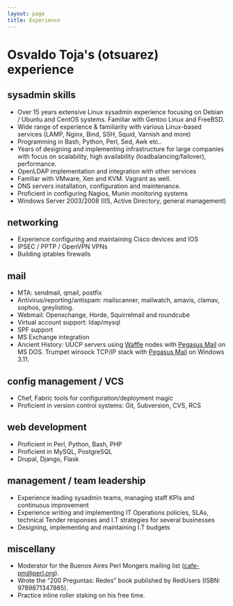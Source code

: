 ```yaml
---
layout: page
title: Experience
---
```


Osvaldo Toja's (otsuarez) experience
=========================

sysadmin skills
---------------

* Over 15 years extensive Linux sysadmin experience focusing on Debian / Ubuntu and CentOS systems. Familiar with Gentoo Linux and FreeBSD.
* Wide range of experience & familiarity with various Linux-based services (LAMP, Nginx, Bind, SSH, Squid, Varnish and more)
* Programming in Bash, Python, Perl, Sed, Awk etc..
* Years of designing and implementing infrastructure for large companies with focus on scalability, high availability (loadbalancing/failover), performance.
* OpenLDAP implementation and integration with other services
* Familiar with VMware, Xen and KVM. Vagrant as well.
* DNS servers installation, configuration and maintenance.
* Proficient in configuring Nagios, Munin monitoring systems
* Windows Server 2003/2008 (IIS, Active Directory, general management)

networking
----------

* Experience configuring and maintaining Cisco devices and IOS
* IPSEC / PPTP / OpenVPN VPNs
* Building iptables firewalls

mail
----

* MTA: sendmail, qmail, postfix
* Antivirus/reporting/antispam: mailscanner, mailwatch, amavis, clamav, sophos, greylisting.
* Webmail: Openxchange, Horde, Squirrelmail and roundcube
* Virtual account support: ldap/mysql
* SPF support
* MS Exchange integration
* Ancient History: UUCP servers using [Waffle](http://en.wikipedia.org/wiki/Waffle_(BBS_software)) nodes with [Pegasus Mail](http://en.wikipedia.org/wiki/Pegasus_Mail) on MS DOS. Trumpet winsock TCP/IP stack with [Pegasus Mail](http://en.wikipedia.org/wiki/Pegasus_Mail) on Windows 3.11.

config management / VCS
-----------------------

* Chef, Fabric tools for configuration/deployment magic
* Proficient in version control systems: Git, Subversion, CVS, RCS

web development
---------------
* Proficient in Perl, Python, Bash, PHP 
* Proficient in MySQL, PostgreSQL
* Drupal, Django, Flask

management / team leadership
----------------------------
* Experience leading sysadmin teams, managing staff KPIs and continuous improvement
* Experience writing and implementing IT Operations policies, SLAs, technical Tender responses and I.T strategies for several businesses
* Designing, implementing and maintaining I.T budgets

miscellany
----------

* Moderator for the Buenos Aires Perl Mongers mailing list (cafe-pm@perl.org).
* Wrote the “200 Preguntas: Redes” book published by RedUsers (ISBN: 9789871347865).
* Practice inline roller staking on his free time.
